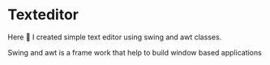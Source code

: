 # Texteditor

Here 🍉 I created simple text editor using swing and awt classes.
  
Swing and awt is a frame work that help to build window based applications
